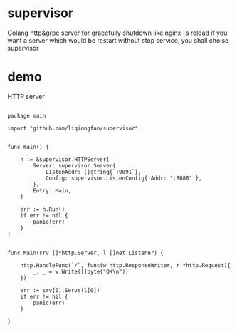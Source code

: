 # supervisor
Golang http&amp;grpc server for gracefully shutdown like nginx -s reload
if you want a server which would be restart without stop service, you shall choise supervisor

# demo

HTTP server

```golang

package main

import "github.com/liqiongfan/supervisor"


func main() {

    h := &supervisor.HTTPServer{
        Server: supervisor.Server{
            ListenAddr: []string{`:9091`},
            Config: supervisor.ListenConfig{ Addr: ":8088" },
        },
        Entry: Main,
    }

    err := h.Run()
    if err != nil {
        panic(err)
    }
}


func Main(srv []*http.Server, l []net.Listener) {

    http.HandleFunc(`/`, func(w http.ResponseWriter, r *http.Request){
        _, _ = w.Write([]byte("OK\n"))
    })

    err := srv[0].Serve(l[0])
    if err != nil {
        panic(err)
    }

}



```